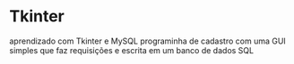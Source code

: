 # Tkinter
aprendizado com Tkinter e MySQL
programinha de cadastro com uma GUI simples que faz requisições e escrita em um banco de dados SQL
